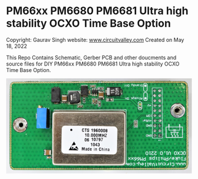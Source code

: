 # PM66xx PM6680 PM6681 Ultra high stability OCXO Time Base Option

Copyright:  Gaurav Singh
website: www.circuitvalley.com 
Created on May 18, 2022

This Repo Contains Schematic, Gerber PCB and other doucments and source files 
for DIY PM66xx PM6680 PM6681 Ultra high stability OCXO Time Base Option.

![alt text](https://github.com/circuitvalley/PM6680_PM6681_OCXO_time_base_option/raw/main/Images/pm66xx_pm6680_pm6681_ocxo_oscillator_oven_module_upgrade_circuitvalley_diy%20(1).JPG)
